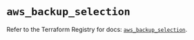 # `aws_backup_selection`

Refer to the Terraform Registry for docs: [`aws_backup_selection`](https://registry.terraform.io/providers/hashicorp/aws/6.0.0/docs/resources/backup_selection).
